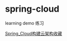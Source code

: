# spring-cloud
learning demo 练习

[Spring_Cloud构建云架构收藏](http://www.iteye.com/blogs/subjects/Spring-Cloud)
